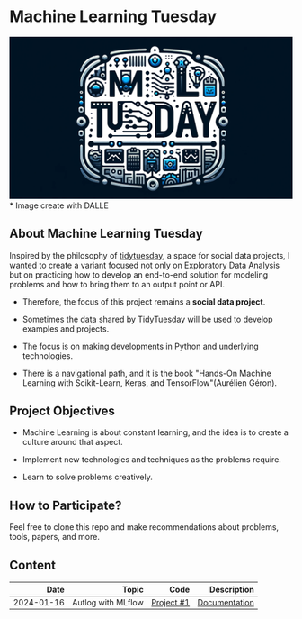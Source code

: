 # Machine Learning Tuesday 

![](mllogo.png)
    * Image create with DALLE 

## About Machine Learning Tuesday


Inspired by the philosophy of [tidytuesday](https://github.com/rfordatascience/tidytuesday), a space for social data projects, I wanted to create a variant focused not only on Exploratory Data Analysis but on practicing how to develop an end-to-end solution for modeling problems and how to bring them to an output point or API.

* Therefore, the focus of this project remains a __social data project__.

* Sometimes the data shared by TidyTuesday will be used to develop examples and projects.

* The focus is on making developments in Python and underlying technologies.

* There is a navigational path, and it is the book "Hands-On Machine Learning with Scikit-Learn, Keras, and TensorFlow"(Aurélien Géron).

## Project Objectives

* Machine Learning is about constant learning, and the idea is to create a culture around that aspect.

* Implement new technologies and techniques as the problems require.

* Learn to solve problems creatively.

## How to Participate?

Feel free to clone this repo and make recommendations about problems, tools, papers, and more.


## Content 

|Date|Topic|           Code |       Description |
|---:|----:|---------------:|------------------:|
|2024-01-16|Autlog with MLflow| [Project #1](https://github.com/carlosjimenez88M/ml-tuesday/tree/master/Tech/2024-01-16-AutlogMLflow) | [Documentation](https://github.com/carlosjimenez88M/ml-tuesday/blob/master/Tech/2024-01-16-AutlogMLflow/Readme.md) |